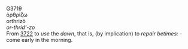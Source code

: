 G3719  
ὀρθρίζω  
orthrizō  
*or-thrid‘-zo*  
From [3722](g3722) to *use* the *dawn*, that is, (by implication) to
*repair* *betimes:* - come early in the morning.  
